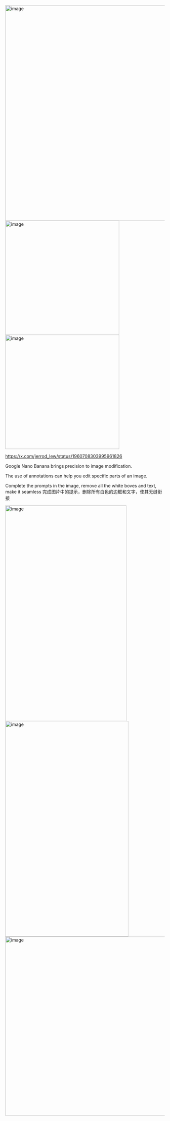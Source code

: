 



<img width="680" height="680" alt="image" src="https://github.com/user-attachments/assets/fdee2e62-75b6-403a-ab13-7c86ee446353" />

<img width="360" height="360" alt="image" src="https://github.com/user-attachments/assets/840f945f-01a1-413f-a1ef-8ec3a2ec0f51" />

<img width="360" height="360" alt="image" src="https://github.com/user-attachments/assets/4c1e3c6b-b2a9-4dbc-b975-25372fba5fa8" />









https://x.com/jerrod_lew/status/1960708303995961826

Google Nano Banana brings precision to image modification.

The use of annotations can help you edit specific parts of an image.


Complete the prompts in the image, remove all the white boves and text, make it seamless
完成图片中的提示，删除所有白色的边框和文字，使其无缝衔接

<img width="383" height="680" alt="image" src="https://github.com/user-attachments/assets/162b3368-474f-46aa-9d33-9e898e47cbf9" />

<img width="389" height="680" alt="image" src="https://github.com/user-attachments/assets/adb913b2-5a65-41e2-8d3b-6ca6e66407a7" />

<img width="680" height="565" alt="image" src="https://github.com/user-attachments/assets/76bf3e6f-0c0d-4caa-ac0c-e72a6f4db0bd" />

